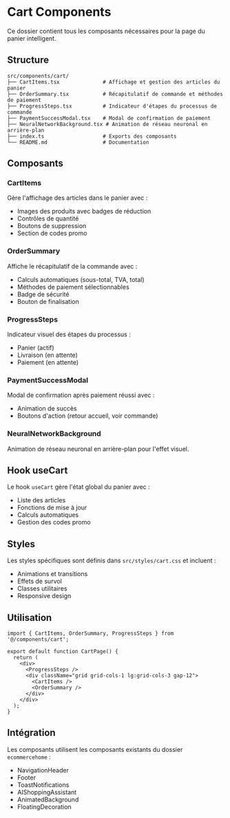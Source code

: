 # Cart Components

Ce dossier contient tous les composants nécessaires pour la page du panier intelligent.

## Structure

```
src/components/cart/
├── CartItems.tsx              # Affichage et gestion des articles du panier
├── OrderSummary.tsx           # Récapitulatif de commande et méthodes de paiement
├── ProgressSteps.tsx          # Indicateur d'étapes du processus de commande
├── PaymentSuccessModal.tsx    # Modal de confirmation de paiement
├── NeuralNetworkBackground.tsx # Animation de réseau neuronal en arrière-plan
├── index.ts                   # Exports des composants
└── README.md                  # Documentation
```

## Composants

### CartItems
Gère l'affichage des articles dans le panier avec :
- Images des produits avec badges de réduction
- Contrôles de quantité
- Boutons de suppression
- Section de codes promo

### OrderSummary
Affiche le récapitulatif de la commande avec :
- Calculs automatiques (sous-total, TVA, total)
- Méthodes de paiement sélectionnables
- Badge de sécurité
- Bouton de finalisation

### ProgressSteps
Indicateur visuel des étapes du processus :
- Panier (actif)
- Livraison (en attente)
- Paiement (en attente)

### PaymentSuccessModal
Modal de confirmation après paiement réussi avec :
- Animation de succès
- Boutons d'action (retour accueil, voir commande)

### NeuralNetworkBackground
Animation de réseau neuronal en arrière-plan pour l'effet visuel.

## Hook useCart

Le hook `useCart` gère l'état global du panier avec :
- Liste des articles
- Fonctions de mise à jour
- Calculs automatiques
- Gestion des codes promo

## Styles

Les styles spécifiques sont définis dans `src/styles/cart.css` et incluent :
- Animations et transitions
- Effets de survol
- Classes utilitaires
- Responsive design

## Utilisation

```tsx
import { CartItems, OrderSummary, ProgressSteps } from '@/components/cart';

export default function CartPage() {
  return (
    <div>
      <ProgressSteps />
      <div className="grid grid-cols-1 lg:grid-cols-3 gap-12">
        <CartItems />
        <OrderSummary />
      </div>
    </div>
  );
}
```

## Intégration

Les composants utilisent les composants existants du dossier `ecommercehome` :
- NavigationHeader
- Footer
- ToastNotifications
- AIShoppingAssistant
- AnimatedBackground
- FloatingDecoration 